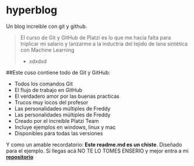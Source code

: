 # hyperblog 
Un blog increible con git y github.
>El curso de Git y GitHub de Platzi es lo que me hacía falta para triplicar mi salario y lanzarme a la inductria del tejido de lana sintética con Machine Learning
> - xdxdxd

##Este cuso contiene todo de Git y GitHub:
* Todos los comandos Git
* El flujo de trabajo en GitHub
* El verdadero amor por las buenas practicas
* Trucos muy locos del profesor 
* Las personalidades múltiples de Freddy
* Las personalidades múltiples de Freddy
* Creado por el increíble Platzi Team
* Incluye ejemplos en windows, linux y mac
* Disponibles para todas las versiones

Y como un amable recordatorio: **Este readme.md es un chiste**. Diseñado para el ejemplo. Si llegas acá NO TE LO TOMES ENSERIO y mejor entra a mi [**repositorio**](https://github.com/adrian-coronel/hyperblog)